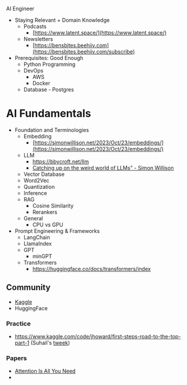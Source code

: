 AI Engineer
- Staying Relevant + Domain Knowledge
  - Podcasts
    - [https://www.latent.space/](https://www.latent.space/)
  - Newsletters
    - [https://bensbites.beehiiv.com](https://bensbites.beehiiv.com/subscribe)
- Prerequisites: Good Enough
  - Python Programming
  - DevOps
    - AWS
    - Docker
  - Database - Postgres
# **AI Fundamentals**
- Foundation and Terminologies
  - Embedding
    - [https://simonwillison.net/2023/Oct/23/embeddings/](https://simonwillison.net/2023/Oct/23/embeddings/)
  - LLM
	  - https://bbycroft.net/llm
	  - [Catching up on the weird world of LLMs" - Simon Willison](https://www.youtube.com/watch?v=h8Jth_ijZyY&ab_channel=NorthBayPython) 
  - Vector Database
  - Word2Vec
  - Quantization
  - Inference
  - RAG
    - Cosine Similarity
    - Rerankers
  - General
    - CPU vs GPU
- Prompt Engineering & Frameworks
  - LangChain
  - LlamaIndex
  - GPT
	  - minGPT
  - Transformers
	  - https://huggingface.co/docs/transformers/index
## Community
- [Kaggle](https://www.kaggle.com)
- HuggingFace
### Practice
- https://www.kaggle.com/code/jhoward/first-steps-road-to-the-top-part-1 (Suhail's [tweek](https://twitter.com/Suhail/status/1541293722310025216))

### Papers
- [Attention Is All You Need](https://arxiv.org/abs/1706.03762v7)
- 